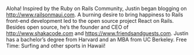 Aloha! Inspired by the Ruby on Rails Community, Justin began blogging on http://www.railsonmaui.com. A burning desire to bring happiness to Rails front-end development led to the open source project React on Rails. Besides open source, he’s the founder and CEO of http://www.shakacode.com and https://www.friendsandguests.com. Justin has a bachelor’s degree from Harvard and an MBA from UC Berkeley. Free Time: Surfing and other sports in Hawaii!
